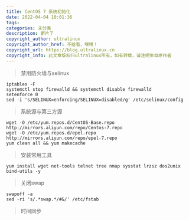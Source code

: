 ```yaml
---
title: CentOS 7 系统初始化
date: 2022-04-04 10:01:36
tags:
categories: 未分类
description: 断片了
copyright_author: ultralinux
copyright_author_href: 不给看，嘿嘿！
copyright_url: https://blog.ultralinux.cn
copyright_info: 此文章版权归ultralinux所有，如有转载，请注明來自原作者
---
```


> 禁用防火墙与selinux


    iptables -F
    systemctl stop firewalld && systemctl disable firewalld
    setenforce 0
    sed -i 's/SELINUX=enforcing/SELINUX=disabled/g' /etc/selinux/config



> 系统源与第三方源


    wget -O /etc/yum.repos.d/CentOS-Base.repo  http://mirrors.aliyun.com/repo/Centos-7.repo
    wget -O /etc/yum.repos.d/epel.repo  http://mirrors.aliyun.com/repo/epel-7.repo
    yum clean all && yum makecache



> 安装常用工具


    yum install wget net-tools telnet tree nmap sysstat lrzsz dos2unix bind-utils -y



> 关闭swap


    swapoff -a
    sed -ri 's/.*swap.*/#&/' /etc/fstab



> 时间同步
